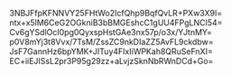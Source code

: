 3NBJFfpKFNNVY25FHtWo2IcfQhp9BqfQvLR+PXw3X9I=
ntx+x5lM6CeG2OGkniB3bBMGEshcC1gUU4FPgLNCI54=
Cv6gYSdlOcI0pg0QyxspHstGAe3nx57p/o3x/YJtnMY=
p0V8mYj3t8Vvx/7TsM/ZssZC9nkDIaZZ5AvFL9ckdbw=
JsF7GannHz6bpYMK+JITuy4FIxIiWPKah8QRuSeFnXI=
EC+iiEJISsL2pr3P95g29zz+aLvjzSknNbRWnDCd+Go=
